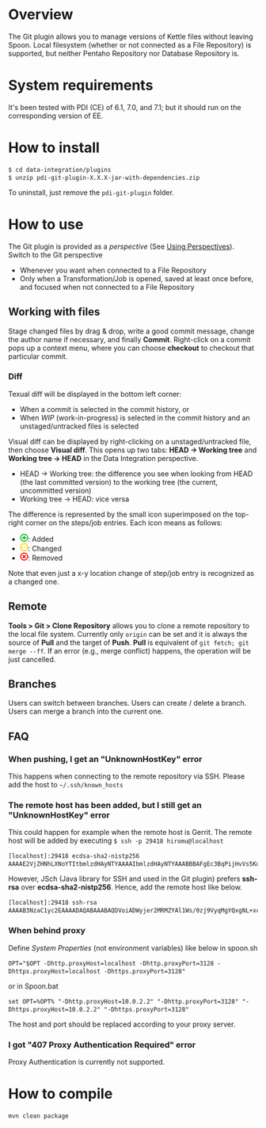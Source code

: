 # Overview

The Git plugin allows you to manage versions of Kettle files without leaving Spoon.
Local filesystem (whether or not connected as a File Repository) is supported, but neither Pentaho Repository nor Database Repository is.

# System requirements

It's been tested with PDI (CE) of 6.1, 7.0, and 7.1; but it should run on the corresponding version of EE.

# How to install

```
$ cd data-integration/plugins
$ unzip pdi-git-plugin-X.X.X-jar-with-dependencies.zip
```

To uninstall, just remove the `pdi-git-plugin` folder.

# How to use

The Git plugin is provided as a <i>perspective</i> (See [Using Perspectives](https://help.pentaho.com/Documentation/7.1/0L0/0Y0/020)).
Switch to the Git perspective

- Whenever you want when connected to a File Repository
- Only when a Transformation/Job is opened, saved at least once before, and focused when not connected to a File Repository

## Working with files

Stage changed files by drag & drop, write a good commit message, change the author name if necessary, and finally <b>Commit</b>.
Right-click on a commit pops up a context menu, where you can choose **checkout** to checkout that particular commit.

### Diff

Texual diff will be displayed in the bottom left corner:

- When a commit is selected in the commit history, or
- When <i>WIP</i> (work-in-progress) is selected in the commit history and an unstaged/untracked files is selected

Visual diff can be displayed by right-clicking on a unstaged/untracked file, then choose **Visual diff**.
This opens up two tabs: **HEAD -> Working tree** and **Working tree -> HEAD** in the Data Integration perspective.

- HEAD -> Working tree: the difference you see when looking from HEAD (the last committed version) to the working tree (the current, uncommitted version)
- Working tree -> HEAD:	 vice versa

The difference is represented by the small icon superimposed on the top-right corner on the steps/job entries.
Each icon means as follows:

- <img src="src/main/resources/org/pentaho/di/ui/spoon/git/images/added.png" width="16">: Added
- <img src="src/main/resources/org/pentaho/di/ui/spoon/git/images/changed.png" width="16">: Changed
- <img src="src/main/resources/org/pentaho/di/ui/spoon/git/images/removed.png" width="16">: Removed

Note that even just a x-y location change of step/job entry is recognized as a changed one.

## Remote

**Tools > Git > Clone Repository** allows you to clone a remote repository to the local file system.
Currently only `origin` can be set and it is always the source of <b>Pull</b> and the target of <b>Push</b>.
<b>Pull</b> is equivalent of `git fetch; git merge --ff`.
If an error (e.g., merge conflict) happens, the operation will be just cancelled.

## Branches

Users can switch between branches.
Users can create / delete a branch.
Users can merge a branch into the current one.

## FAQ

### When pushing, I get an "UnknownHostKey" error

This happens when connecting to the remote repository via SSH.
Please add the host to `~/.ssh/known_hosts`

### The remote host has been added, but I still get an "UnknownHostKey" error

This could happen for example when the remote host is Gerrit.
The remote host will be added by executing `$ ssh -p 29418 hiromu@localhost`

```
[localhost]:29418 ecdsa-sha2-nistp256 AAAAE2VjZHNhLXNoYTItbmlzdHAyNTYAAAAIbmlzdHAyNTYAAABBBAFgEc3BqPijHvVs5KoXLLoBaYtBlW8c8v+wpHEPpKObAF0lSG2qt764zFUE1eRlb/thq8RdNxHQ8l+i4VLTlR8=
```

However, JSch (Java library for SSH and used in the Git plugin) prefers **ssh-rsa** over **ecdsa-sha2-nistp256**. Hence, add the remote host like below.

```
[localhost]:29418 ssh-rsa AAAAB3NzaC1yc2EAAAADAQABAAABAQDVoiADWyjer2MRMZYAl1Ws/0zj9VyqMgYQxgNL+xcFGz4cO4AZIaL5L6TlNaU5bOF3WeCFgDLMrMioUoWS/0yLE5Q9mXwE2/5V3fEKDgMfuO+xvEGoh/xZb0GqhCeioG63+clqrXM8DvYfqzMmUg8ksPejEYeQpSrTkg0S5RE9AEB/+qvNnipye7M+9Nutr2lSE+GRhRfFNITCXLIAN6ukoKis+xVZgCMXFSnS41PlhQ/mLNJdA1bMxjm1/58iJsdF44iD+cuM/mFvLoAnXeAbOkkj8jyM136vAvO45M5c+a6Z8k4X7Q/CxsZ2IowWfUshg0jsjerzANUPCaoP9VJX
```

### When behind proxy

Define *System Properties* (not environment variables) like below in spoon.sh

```
OPT="$OPT -Dhttp.proxyHost=localhost -Dhttp.proxyPort=3128 -Dhttps.proxyHost=localhost -Dhttps.proxyPort=3128"
```

or in Spoon.bat

```
set OPT=%OPT% "-Dhttp.proxyHost=10.0.2.2" "-Dhttp.proxyPort=3128" "-Dhttps.proxyHost=10.0.2.2" "-Dhttps.proxyPort=3128"
```

The host and port should be replaced according to your proxy server.

### I got "407 Proxy Authentication Required" error

Proxy Authentication is currently not supported.

# How to compile

```
mvn clean package
```
